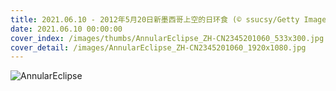 ```yaml
---
title: 2021.06.10 - 2012年5月20日新墨西哥上空的日环食 (© ssucsy/Getty Images)
date: 2021.06.10 00:00:00
cover_index: /images/thumbs/AnnularEclipse_ZH-CN2345201060_533x300.jpg
cover_detail: /images/AnnularEclipse_ZH-CN2345201060_1920x1080.jpg
---
```


![AnnularEclipse](/images/AnnularEclipse_ZH-CN2345201060_1920x1080.jpg)
